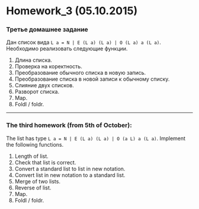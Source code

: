 ﻿Homework_3 (05.10.2015)
=======================

### Третье домашнее задание

Дан список вида `L a = N | E (L a) (L a) | O (L a) a (L a)`. Необходимо реализовать следующие функции.

1. Длина списка.
2. Проверка на коректность.
3. Преобразование обычного списка в новую запись.
4. Преобразование списка в новой записи к обычному списку.
5. Слияние двух списков.
6. Разворот списка.
7. Map.
8. Foldl / foldr.

______________________________

### The third homework (from 5th of October):

The list has type `L a = N | E (L a) (L a) | O (a L) a (L a)`. Implement the following functions.

1. Length of list.
2. Check that list is correct.
3. Convert a standard list to list in new notation.
4. Convert list in new notation to a standard list.
5. Merge of two lists.
6. Reverse of list.
7. Map.
8. Foldl / foldr.